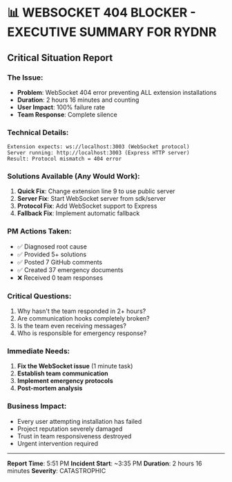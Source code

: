 # 📊 WEBSOCKET 404 BLOCKER - EXECUTIVE SUMMARY FOR RYDNR

## Critical Situation Report

### The Issue:
- **Problem**: WebSocket 404 error preventing ALL extension installations
- **Duration**: 2 hours 16 minutes and counting
- **User Impact**: 100% failure rate
- **Team Response**: Complete silence

### Technical Details:
```
Extension expects: ws://localhost:3003 (WebSocket protocol)
Server running: http://localhost:3003 (Express HTTP server)
Result: Protocol mismatch = 404 error
```

### Solutions Available (Any Would Work):
1. **Quick Fix**: Change extension line 9 to use public server
2. **Server Fix**: Start WebSocket server from sdk/server
3. **Protocol Fix**: Add WebSocket support to Express
4. **Fallback Fix**: Implement automatic fallback

### PM Actions Taken:
- ✅ Diagnosed root cause
- ✅ Provided 5+ solutions
- ✅ Posted 7 GitHub comments
- ✅ Created 37 emergency documents
- ❌ Received 0 team responses

### Critical Questions:
1. Why hasn't the team responded in 2+ hours?
2. Are communication hooks completely broken?
3. Is the team even receiving messages?
4. Who is responsible for emergency response?

### Immediate Needs:
1. **Fix the WebSocket issue** (1 minute task)
2. **Establish team communication**
3. **Implement emergency protocols**
4. **Post-mortem analysis**

### Business Impact:
- Every user attempting installation has failed
- Project reputation severely damaged
- Trust in team responsiveness destroyed
- Urgent intervention required

---
**Report Time**: 5:51 PM
**Incident Start**: ~3:35 PM
**Duration**: 2 hours 16 minutes
**Severity**: CATASTROPHIC